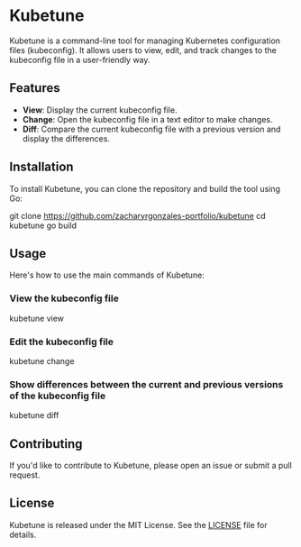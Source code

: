 # Kubetune

Kubetune is a command-line tool for managing Kubernetes configuration files (kubeconfig). It allows users to view, edit, and track changes to the kubeconfig file in a user-friendly way.

## Features

- **View**: Display the current kubeconfig file.
- **Change**: Open the kubeconfig file in a text editor to make changes.
- **Diff**: Compare the current kubeconfig file with a previous version and display the differences.

## Installation

To install Kubetune, you can clone the repository and build the tool using Go:

git clone https://github.com/zacharyrgonzales-portfolio/kubetune
cd kubetune
go build

## Usage

Here's how to use the main commands of Kubetune:

### View the kubeconfig file

kubetune view

### Edit the kubeconfig file

kubetune change

### Show differences between the current and previous versions of the kubeconfig file

kubetune diff

## Contributing

If you'd like to contribute to Kubetune, please open an issue or submit a pull request.

## License

Kubetune is released under the MIT License. See the [LICENSE](LICENSE) file for details.

